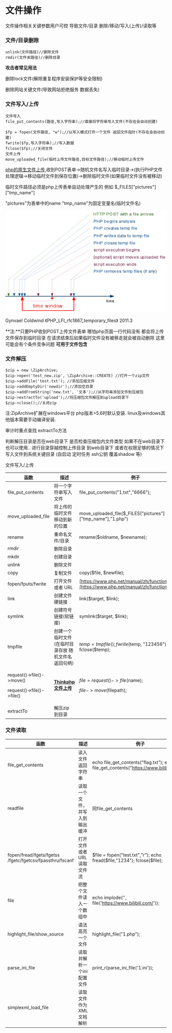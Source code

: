 # 文件操作

文件操作相关关键参数用户可控 导致文件/目录 删除/移动/写入(上传)/读取等

### 文件/目录删除

```
unlink(文件路径)//删除文件
rmdir(文件夹路径)//删除目录
```

**攻击者常见用法**

删除lock文件(解除重复程序安装保护等安全限制)

删除网站关键文件(导致网站拒绝服务 数据丢失)

### 文件写入/上传

```
文件写入
file_put_contents(路径,写入字符串);//直接将字符串写入文件(不存在会自动创建)

$fp = fopen(文件路径, "w");//以写入模式打开一个文件 返回文件指针(不存在会自动创建)
fwrite($fp,写入字符串);//写入数据
fclose($fp);//关闭文件
文件上传
move_uploaded_file(临时上传文件路径,目标文件路径);//移动临时上传文件
```

[php的原生文件上传 ](https://www.php.net/manual/en/features.file-upload.post-method.php)收到POST表单->随机文件名写入临时目录->(执行PHP文件处理逻辑->移动临时文件到保存位置)->删除临时文件(如果临时文件没有被移动)

临时文件路径必须是php上传表单自动处理产生的 例如 $\_FILES\["pictures"]\["tmp\_name"]

"pictures"为表单中的name "tmp\_name"为固定变量名(临时文件名)

![](<../.gitbook/assets/图片 (3) (1).png>)

Gynvael Coldwind 《PHP\_LFI\_rfc1867\_temporary\_files》 2011.3

**注:**只要PHP收到POST上传文件表单 哪怕php页面一行代码没有 都会将上传文件保存到临时目录 在请求结束后如果临时文件没有被移走就会被自动删除 这里可能会有个条件竞争问题 **可用于文件包含**

### 文件解压

```
$zip = new \ZipArchive;
$zip->open('test_new.zip', \ZipArchive::CREATE) //打开一个zip文件
$zip->addFile('test.txt'); //添加压缩文件
$zip->addEmptyDir('newdir');//添加空目录
$zip->addFromString('new.txt', '文本');//从字符串添加文件到压缩包
$zip->extractTo('upload');//将压缩包文件解压到upload目录下
$zip->close();//关闭zip
```

注:ZipArchive扩展在windows平台 php版本>5.6时默认安装. linux及windows其他版本需要手动编译安装.

审计时重点查找 extractTo方法

判断解压目录是否在web目录下 是否检查压缩包内文件类型 如果不在web目录下也可以使用.. 进行目录穿越控制上传目录 到web目录下 或者在权限足够的情况下写入文件到系统关键目录 (自启动 定时任务 ssh公钥 覆盖shadow 等)



文件写入/上传

| 函数                                                               | 描述                                                                           | 例子                                                                                                     |
| ---------------------------------------------------------------- | ---------------------------------------------------------------------------- | ------------------------------------------------------------------------------------------------------ |
| file\_put\_contents                                              | 将一个字符串写入文件                                                                   | file\_put\_contents("1.txt","6666");                                                                   |
| move\_uploaded\_file                                             | 将上传的临时文件移动到新的位置                                                              | move\_uploaded\_file($\_FILES\["pictures"]\["tmp\_name"],"1.php")                                      |
| rename                                                           | 重命名文件/目录                                                                     | rename($oldname, $newname);                                                                            |
| rmdir                                                            | 删除目录                                                                         |                                                                                                        |
| mkdir                                                            | 创建目录                                                                         |                                                                                                        |
| unlink                                                           | 删除文件                                                                         |                                                                                                        |
| copy                                                             | 复制文件                                                                         | copy($file, $newfile);                                                                                 |
| fopen/fputs/fwrite                                               | 打开文件或者 URL                                                                   | [https://www.php.net/manual/zh/function.fwrite.php](https://www.php.net/manual/zh/function.fwrite.php) |
| link                                                             | 创建文件硬链接                                                                      | link($target, $link);                                                                                  |
| symlink                                                          | 创建符号链接(软链接)                                                                  | symlink($target, $link);                                                                               |
| tmpfile                                                          | 创建一个临时文件 (在临时目录存放 随机文件名 返回句柄)                                                | $temp = tmpfile(); fwrite($temp, "123456"); fclose($temp);                                             |
| <p>request()->file()->move()</p><p>request()->file()->file()</p> | ****[**Thinkphp 文件上传**](https://www.kancloud.cn/manual/thinkphp5/155159)**** | <p>$file = request()->file($name);</p><p>$file->move($filepath);</p>                                   |
| extractTo                                                        | 解压zip 到目录                                                                    |                                                                                                        |



### 文件读取

| 函数                                                       | 描述               | 例子                                                                                           |
| -------------------------------------------------------- | ---------------- | -------------------------------------------------------------------------------------------- |
| file\_get\_contents                                      | 读入文件返回字符串        | echo file\_get\_contents("flag.txt"); echo file\_get\_contents("https://www.bilibili.com/"); |
| readfile                                                 | 读取一个文件，并写入到输出缓冲  | 同file\_get\_contents                                                                         |
| fopen/fread/fgets/fgetss /fgetc/fgetcsv/fpassthru/fscanf | 打开文件或者 URL 读取文件流 | $file = fopen("test.txt","r"); echo fread($file,"1234"); fclose($file);                      |
| file                                                     | 把整个文件读入一个数组中     | echo implode('', file('https://www.bilibili.com/'));                                         |
| highlight\_file/show\_source                             | 语法高亮一个文件         | highlight\_file("1.php");                                                                    |
| parse\_ini\_file                                         | 读取并解析一个ini配置文件   | print\_r(parse\_ini\_file('1.ini'));                                                         |
| simplexml\_load\_file                                    | 读取文件作为XML文档解析    |                                                                                              |
